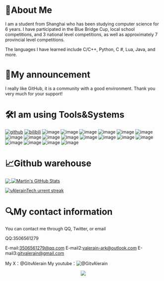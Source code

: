 # 📜About Me
I am a student from Shanghai who has been studying computer science for 6 years. I have participated in the Blue Bridge Cup, local school competitions, and 3 national level competitions, as well as approximately 7 provincial level competitions.

The languages I have learned include C/C++, Python, C #, Lua, Java, and more.

# 🧬My announcement
I really like GitHub, it is a community with a good environment. Thank you very much for your support!

# 🛠I am using Tools&Systems
[![github](https://img.shields.io/badge/dynamic/json?label=GitHub&suffix=%20followers&query=%24.data.totalSubs&url=https%3A%2F%2Fapi.spencerwoo.com%2Fsubstats%2F%3Fsource%3Dgithub%26queryKey%3DvAlerainTech&labelColor=282c34&color=009f8f&logo=github&longCache=true)](https://github.com/vAlerainTech)
[![bilibili](https://img.shields.io/badge/dynamic/json?color=00a1d6&labelColor=282c34&label=BiliBili&suffix=%20followers&query=%24.data.totalSubs&url=https%3A%2F%2Fapi.spencerwoo.com%2Fsubstats%2F%3Fsource%3Dbilibili%26queryKey%3D3546558465313713&logo=Bilibili&logoColor=ffffff&longCache=true)](https://space.bilibili.com/3546558465313713)
![image](https://img.shields.io/badge/Windows-C/C++-blue)
![image](https://img.shields.io/badge/Linux-C/C++-blue)
![image](https://img.shields.io/badge/Linux-ssh)
![image](https://img.shields.io/badge/Windows-IDA_Pro-blue)
![image](https://img.shields.io/badge/Raspberry_Pi-4B-blue)
![image](https://img.shields.io/badge/Windows-Devcpp-blue)
![image](https://img.shields.io/badge/Windows-git-blue)
![image](https://img.shields.io/badge/Linux-git-blue)
![image](https://img.shields.io/badge/Linux-vim-blue)
![image](https://img.shields.io/badge/Linux-Sqlmap-blue)
![image](https://img.shields.io/badge/Linux-Msf-blue)
![image](https://img.shields.io/badge/Windows-blue)
![image](https://img.shields.io/badge/Raspberry_Pi-4B-blue)
![image](https://img.shields.io/badge/Linux-sysctl-blue)
![image](https://img.shields.io/badge/CentOS-tuned-blue)
![image](https://img.shields.io/badge/Linux-sysctlconf-blue)
![image](https://img.shields.io/badge/Linux-grub_customizer-blue)
![image](https://img.shields.io/badge/Linux-kernelcare-blue)

# 📈Github warehouse
<a href="https://github.com/vAlerainTech/">
  <img align="center" src="https://github-readme-stats.vercel.app/api/top-langs/?username=vAlerainTech&hide=python,html,tex&title_color=ffffff&text_color=c9cacc&icon_color=2bbc8a&bg_color=1d1f21&langs_count=3" />
</a>
<a href="https://github.com/vAlerainTech/vAlerainTech">
  <img align="center" src="https://github-readme-stats.vercel.app/api?username=vAlerainTech&show_icons=true&line_height=27&count_private=true&title_color=ffffff&text_color=c9cacc&icon_color=2bbc8a&bg_color=1d1f21" alt="Martin's GitHub Stats" />
</a>

[![vAlerainTech urrent streak](https://streak-stats.demolab.com/?user=vAlerainTech&count_private=true&theme=blue-green&title_color=ffffff)](#)


# 🔍My contact information

You can contact me through QQ, Twitter, or email

QQ:3506561279

E-mail:3506561279@qq.com
E-mail2:valerain-ark@outlook.com
E-mail3:gitvalerain@gmail.com

My X：@GitvAlerain
My youtube：![@GitvAlerain](https://www.youtube.com/channel/UCjFFQNdqoh9u6Lj9I1n2I3g)

<p align="center">
     <img src="https://capsule-render.vercel.app/api?type=waving&color=gradient&height=100&section=footer"/>
</p>

